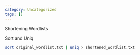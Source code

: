 ```yaml
---
category: Uncategorized
tags: []
---
```

Shortening Wordlists

Sort and Uniq

~~~bash
sort original_wordlist.txt | uniq > shortened_wordlist.txt
~~~

